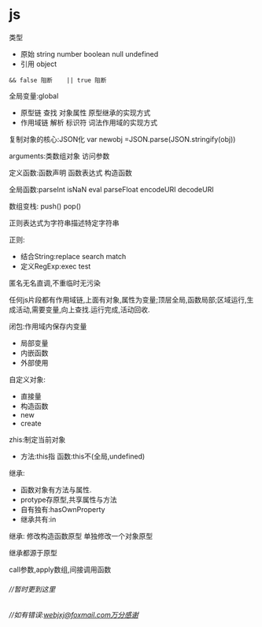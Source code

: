 # js

类型
- 原始 string number boolean null undefined
- 引用 object


```
&& false 阻断    || true 阻断
```


全局变量:global

- 原型链 查找 对象属性 原型继承的实现方式
- 作用域链 解析 标识符 词法作用域的实现方式

复制对象的核心:JSON化
var newobj =JSON.parse(JSON.stringify(obj))

arguments:类数组对象 访问参数

定义函数:函数声明 函数表达式 构造函数

全局函数:parseInt isNaN eval parseFloat encodeURI decodeURI

数组变栈: push() pop()

正则表达式为字符串描述特定字符串

正则:
- 结合String:replace search match
- 定义RegExp:exec test

匿名无名直调,不重临时无污染

任何js片段都有作用域链,上面有对象,属性为变量;顶层全局,函数局部;区域运行,生成活动,需要变量,向上查找.运行完成,活动回收.

闭包:作用域内保存内变量
- 局部变量
- 内嵌函数
- 外部使用

自定义对象:
- 直接量
- 构造函数
- new
- create

zhis:制定当前对象
- 方法:this指 函数:this不(全局,undefined)

继承:
- 函数对象有方法与属性.
- protype存原型,共享属性与方法
-  自有独有:hasOwnProperty
-  继承共有:in

继承:
修改构造函数原型
单独修改一个对象原型

继承都源于原型

call参数,apply数组,间接调用函数


###### //暂时更到这里
###### //如有错误:webjxj@foxmail.com万分感谢


